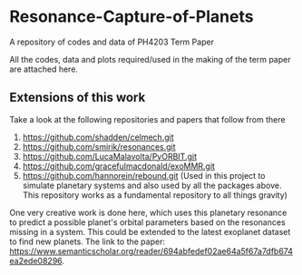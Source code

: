 # Resonance-Capture-of-Planets
A repository of codes and data of PH4203 Term Paper

All the codes, data and plots required/used in the making of the term paper are attached here.

## Extensions of this work
Take a look at the following repositories and papers that follow from there
1. https://github.com/shadden/celmech.git
2. https://github.com/smirik/resonances.git
3. https://github.com/LucaMalavolta/PyORBIT.git
4. https://github.com/gracefulmacdonald/exoMMR.git
5. https://github.com/hannorein/rebound.git (Used in this project to simulate planetary systems and also used by all the packages above. This repository works as a fundamental repository to all things gravity)

One very creative work is done here, which uses this planetary resonance to predict a possible planet's orbital parameters based on the resonances missing in a system. This could be extended to the latest exoplanet dataset to find new planets. The link to the paper: https://www.semanticscholar.org/reader/694abfedef02ae64a5f67a7dfb674ea2ede08296.

